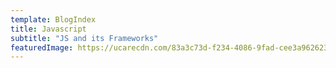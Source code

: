 ```yaml
---
template: BlogIndex
title: Javascript
subtitle: "JS and its Frameworks"
featuredImage: https://ucarecdn.com/83a3c73d-f234-4086-9fad-cee3a9626230/
---
```

